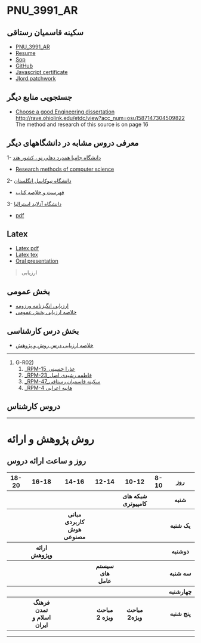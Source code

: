 # PNU_3991_AR
##  سکینه قاسمیان رستاقی 
- [PNU_3991_AR](https://github.com/sakineh-ghasemian/PNU-3991-AR)
- [Resume](https://sakineh-ghasemian.github.io/) 
- [Sop](https://sakineh-ghasemian.github.io/sop/)
- [GitHub](https://github.com/sakineh-ghasemian)
- [Javascript certificate]( https://github.com/sakineh-ghasemian/PNU_3991_AR/blob/gh-pages/%D8%A8%D8%A7%D8%B1%DA%AF%DB%8C%D8%B1%DB%8C-%DB%B1.pdf)
- [Jlord.patchwork]( https://github.com/sakineh-ghasemian/PNU_3991_AR/blob/gh-pages/%DB%B2%DB%B0%DB%B2%DB%B0%DB%B1%DB%B1%DB%B2%DB%B4_%DB%B1%DB%B9%DB%B4%DB%B4%DB%B2%DB%B4.jpg)
 ## جستجویی منابع دیگر
- [Choose a good Engineering dissertation](Dissertation_Thesis_Yuxiao_Zhao0417.pdf)
  http://rave.ohiolink.edu/etdc/view?acc_num=osu1587147304509822 The method and research of this source is on page 16
 ## معرفی دروس مشابه در دانشگاههای دیگر 
1- [دانشگاه جامیا همدرد دهلی نو ، کشور هند ](https://search.library.yale.edu/catalog/13747512?counter=1)
- [Research methods of computer science](https://github.com/sakineh-ghasemian/PNU_3991_AR/blob/gh-pages/%DB%B2%DB%B0%DB%B2%DB%B1%DB%B0%DB%B1%DB%B2%DB%B0_%DB%B1%DB%B2%DB%B4%DB%B7%DB%B2%DB%B9.jpg)

2- [ دانشگاه نیوکاسل انگلستان](https://libguides.newcastle.edu.au/researchmethods)
- [فهرست و خلاصه کتاب](https://newcastle.summon.serialssolutions.com/2.0.0/link/0/eLvHCXMwY2AwNtIz0EUrEywNU9OM0hKBdQUwAQFbsEnmyUnA9G2QlJgKLB3N08CLC828fC3CXYxCoP3GYvBOu_zsYj3wXRqgWU_0AQxjU9BxacDODyvonHPQBQZ-kZbg7VsmoNN3LSyNYKc6Qfkm3AyccNMg17mDKxI3QQYW0OYCIQam1DwRBtUAyN4fYO2hUAmMUwWb3MSibDvo-TsZNvpgriiDkptriLOHLtzEeOiYSzzMZcZGYgwswH58qgSDAuiglERwBwjoDtMky8Q0w-QkY-OUZLPUVKMksyRJBmk8BknhlZVm4ALW5CaQsQEZBtY0YNpNlUXyqxw4aAD5AW93)

3- [دانشگاه آدلاید استرالیا](https://py2h72im5o5u43xgonfz7ig544-adwhj77lcyoafdy-www-adelaide-edu-au.translate.goog/course-outlines/108290/1/sem-1/)
- [pdf](https://github.com/sakineh-ghasemian/PNU_3991_AR/blob/gh-pages/%D8%B3%D9%86%D8%AF%20(6).pdf)
 ##  Latex 
- [Latex pdf](https://github.com/sakineh-ghasemian/PNU_3991_AR/blob/gh-pages/NEW-1.pdf)
- [Latex tex](https://github.com/sakineh-ghasemian/PNU_3991_AR/blob/gh-pages/NEW-1.tex)
- [Oral presentation](https://drive.google.com/file/d/1DDUXlmHdP4MUQNyXnomUzc9j9OPTmkR5/view?usp=drivesdk)

>  ارزیابی
 ##  بخش عمومی
 - [ارزیابی انگیزنامه ورزومه](https://github.com/sakineh-ghasemian/PNU_3991_AR/blob/gh-pages/XX_CV_CheckList_AR_3991.pdf)
 - [خلاصه ارزیابی بخش عمومی](https://github.com/sakineh-ghasemian/PNU_3991_AR/blob/gh-pages/XX_GeneralSection_CheckList_AR_3991.pdf)
 ##  بخش درس کارشناسی
 - [خلاصه ارزیابی درس روش و پژوهش](https://github.com/sakineh-ghasemian/PNU_3991_AR/blob/gh-pages/XX_ResearchAndPresentationMethods_CheckList_AR_3991%20(2).pdf)
-----------



1. G-R02)
    1. [_RPM-15_عذرا حسینی](https://github.com/AliRazavi-edu/PNU_3991/tree/master/_BSc/UserInterfaceDesgin/15_%D9%85%D8%B9%D8%B5%D9%88%D9%85%D9%87%20%D8%A8%D8%A7%D8%A8%D8%A7%20%D8%A8%D8%A7%D9%82%D8%B1%D9%8A)         
    1. [_RPM-23_فاطمه  رشیدی اصل](https://github.com/AliRazavi-edu/PNU_3991/tree/master/_BSc/UserInterfaceDesgin/23_%D9%85%D8%B9%D8%B5%D9%88%D9%85%D9%87%20%D8%A8%D8%A7%D8%A8%D8%A7%20%D8%A8%D8%A7%D9%82%D8%B1%D9%8A)    
    1. [_RPM-47_سکینه قاسمیان رستاقی](https://github.com/AliRazavi-edu/PNU_3991/tree/master/_BSc/ResearchAndPresentationMethods/1322010_02/46_%D8%B3%D9%83%D9%8A%D9%86%D9%87%20%D9%82%D8%A7%D8%B3%D9%85%D9%8A%D8%A7%D9%86%20%D8%B1%D8%B3%D8%AA%D8%A7%D9%82%D9%8A)    
    1. [_RPM-4 هانیه اعرابی ](https://github.com/AliRazavi-edu/PNU_3991/tree/master/_BSc/UserInterfaceDesgin/04_%D8%B5%D8%A8%D8%A7%20%D9%85%D8%B5%D9%81%D8%A7)    
      


## دروس کارشناس
-------------
# </s> </s> روش  پژوهش و ارائه
## روز و ساعت ارائه دروس

<table style="width:100%">
  <tr>
    <th>18-20</th>
    <th >16-18</th>
    <th >14-16</th>
    <th >12-14</th>
    <th>10-12</th>
    <th>8-10</th>
    <th>روز</th>
  </tr>
  <tr>
    <th></th>
    <th ></th>
    <th ></th>
    <th ></th>
    <th>شبکه های کامپیوتری</th>
    <th></th>
    <th>شنبه</th>
  </tr>
   <tr>
    <th></th>
    <th ></th>  
    <th >مبانی کاربردی هوش مصنوعی</th>
    <th ></th>
    <th></th>
    <th ></th>
    <th>یک شنبه</th>
  </tr>
   <tr>
    <th></th>
     <th >ارائه وپژوهش</th>
     <th ></th>
     <th></th>
    <th></th>
    <th></th>
    <th>دوشنبه</th>
  </tr>
   <tr>
    <th></th>
    <th ></th>
    <th ></th>
    <th>سیستم های عامل</th> 
    <th></th>
    <th ></th>
    <th>سه شنبه</th>
  </tr>
   <tr>
    <th></th>
    <th ></th>
    <th ></th>
    <th></th>
    <th></th>
    <th ></th>
    <th>چهارشنبه</th>
  </tr>
   <tr>
    <th></th>
   <t/></th>
    <th >فرهنگ تمدن اسلام و ایران</th>
     <th ></th>
     <th >مباحث ویژه 2</th>
     <th>مباحث ویژه2</th>
     <th></th>
    <th>پنج شنبه</th>
  </tr>
 </table>

 ---------------
